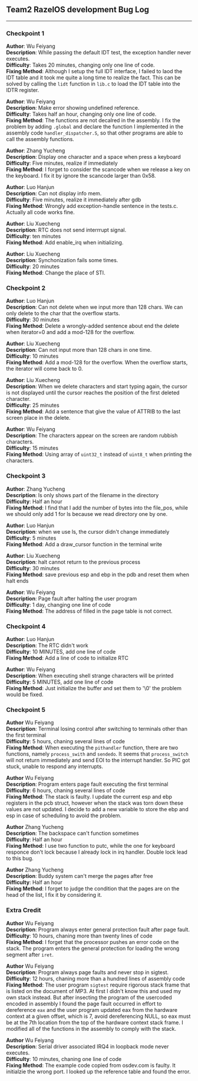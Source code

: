 ## Team2 RazelOS development Bug Log

-----
### Checkpoint 1

**Author**: Wu Feiyang<br>
**Description**: While passing the default IDT test, the exception handler never executes.<br>
**Difficulty**: Takes 20 minutes, changing only one line of code.<br>
**Fixing Method**: Although I setup the full IDT interface, I failed to laod the IDT table and 
it took me quite a long time to realize the fact. This can be solved by calling the `lidt` function
in `lib.c` to load the IDT table into the IDTR register.<br>

**Author**: Wu Feiyang<br>
**Description**: Make error showing undefined reference.<br>
**Difficulty**: Takes half an hour, changing only one line of code.<br>
**Fixing Method**: The functions are not decalred in the assembly. 
I fix the problem by adding `.global` and declare the function I implemented in 
the assembly code `handler_dispatcher.S`, so that other programs are able to call
the assembly functions.<br>


**Author**: Zhang Yucheng<br>
**Description**: Display one character and a space when press a keyboard <br>
**Difficulty**: Five minutes, realize if immediately<br>
**Fixing Method**: I forget to consider the scancode when we release a key on the keyboard. I fix it by ignore the scancode larger than 0x58.<br>

**Author**: Luo Hanjun<br>
**Description**: Can not display info mem. <br>
**Difficulty**: Five minutes, realize it immediately after gdb<br>
**Fixing Method**: Wrongly add exception-handle sentence in the tests.c. Actually all code works fine.<br>

**Author**: Liu Xuecheng<br>
**Description**: RTC does not send interrrupt signal. <br>
**Difficulty**: ten minutes<br>
**Fixing Method**: Add enable_irq when initializing.<br>

**Author**: Liu Xuecheng<br>
**Description**: Synchonization fails some times. <br>
**Difficulty**: 20 minutes<br>
**Fixing Method**: Change the place of STI.<br>

### Checkpoint 2

**Author**: Luo Hanjun<br>
**Description**: Can not delete when we input more than 128 chars. We can only delete to the char that the overflow starts. <br>
**Difficulty**: 30 minutes<br>
**Fixing Method**: Delete a wrongly-added sentence about end the delete when iterator=0 and add a mod-128 for the overflow. <br>

**Author**: Liu Xuecheng<br>
**Description**: Can not input more than 128 chars in one time. <br>
**Difficulty**: 10 minutes<br>
**Fixing Method**: Add a mod-128 for the overflow. When the overflow starts, the iterator will come back to 0. <br>

**Author**: Liu Xuecheng<br>
**Description**: When we delete characters and start typing again, the cursor is not displayed until the cursor reaches the position of the first deleted character. <br>
**Difficulty**: 25 minutes<br>
**Fixing Method**: Add a sentence that give the value of ATTRIB to the last screen place in the delete. <br>

**Author**: Wu Feiyang<br>
**Description**: The characters appear on the screen are random rubbish characters.<br>
**Difficulty**: 15 minutes <br>
**Fixing Method**: Using array of `uint32_t` instead of `uint8_t` when printing the characters. <br>

### Checkpoint 3

**Author**: Zhang Yucheng<br>
**Description**: ls only shows part of the filename in the directory <br>
**Difficulty**: Half an hour<br>
**Fixing Method**: I find that I add the number of bytes into the file_pos, while we should only add 1 for ls because we read directory one by one. <br>

**Author**: Luo Hanjun<br>
**Description**: when we use ls, the cursor didn't change immediately <br>
**Difficulty**: 5 minutes<br>
**Fixing Method**: Add a draw_cursor function in the terminal write <br>

**Author**: Liu Xuecheng<br>
**Description**: halt cannot return to the previous process <br>
**Difficulty**: 30 minutes<br>
**Fixing Method**: save previous esp and ebp in the pdb and reset them when halt ends <br>

**Author**: Wu Feiyang<br>
**Description**: Page fault after halting the user program<br>
**Difficulty**: 1 day, changing one line of code<br>
**Fixing Method**: The address of filled in the page table is not correct.

### Checkpoint 4
**Author**: Luo Hanjun<br>
**Description**: The RTC didn't work<br>
**Difficulty**: 10 MINUTES, add one line of code<br>
**Fixing Method**: Add a line of code to initialize RTC

**Author**: Wu Feiyang<br>
**Description**: When executing shell strange characters will be printed<br>
**Difficulty**: 5 MINUTES, add one line of code<br>
**Fixing Method**: Just initialize the buffer and set them to '\0' the problem would be fixed.<br>

### Checkpoint 5
**Author** Wu Feiyang <br>
**Description**: Terminal losing control after switching to terminals other than the first terminal <br>
**Difficulty**: 5 hours, chaning several lines of code<br>
**Fixing Method**: When executing the `pithandler` function, there are two functions, namely `process_swith` and `sendedo`.
It seems that  `process_switch` will not return immediately and send EOI to the interrupt handler. So PIC got stuck, unable to 
respond any interrupts. <br>

**Author** Wu Feiyang <br>
**Description**: Program enters page fault executing the first terminal<br>
**Difficulty**: 6 hours, chaning several lines of code<br>
**Fixing Method**: The stack is faulty. I update the current esp and ebp registers in the pcb struct, however when the 
stack was torn down these values are not updated. I decide to add a new variable to store the ebp and esp in case of 
scheduling to avoid the problem.<br>

**Author** Zhang Yucheng <br>
**Description**: The backspace can't function sometimes<br>
**Difficulty**: Half an hour<br>
**Fixing Method**: I use two function to putc, while the one for keyboard responce don't lock because I already lock in irq handler. Double lock lead to this bug.<br>

**Author** Zhang Yucheng <br>
**Description**: Buddy system can't merge the pages after free<br>
**Difficulty**: Half an hour<br>
**Fixing Method**: I forget to judge the condition that the pages are on the head of the list, I fix it by considering it.<br>

### Extra Credit
**Author** Wu Feiyang <br>
**Description**: Program always enter general protection fault after page fault.<br>
**Difficulty**: 10 hours, chaning more than twenty lines of code<br>
**Fixing Method**: I forget that the processor pushes an error code on the stack. The program enters the general protection for loading the wrong segment after `iret`.<br>

**Author** Wu Feiyang <br>
**Description**: Program always page faults and never stop in sigtest.<br>
**Difficulty**: 12 hours, chaning more than a hundred lines of assembly code<br>
**Fixing Method**: The user program `sigtest` require rigorous stack frame that is listed on the document of MP3. At first I didn't know this and used my own stack instead. But after insecting the program of the usercoded encoded in assembly I found the page fault occurred in effort to dereference `eax` and the user program updated eax from the hardware context at a given offset, which is 7, avoid dereferencing NULL, so eax must be at the 7th location from the top of the hardware context stack frame. I modified all of the functions in the assembly to comply with the stack.<br>

**Author** Wu Feiyang <br>
**Description**: Serial driver associated IRQ4 in loopback mode never executes.<br>
**Difficulty**: 10 minutes, chaning one line of code<br>
**Fixing Method**: The example code copied from osdev.com is faulty. It initialzie the wrong port. I looked up the reference table and found the error.<br>